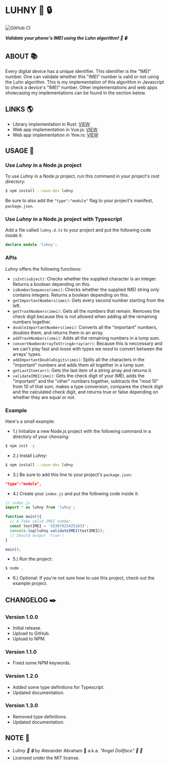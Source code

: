 # LUHNY :iphone: :lock:

![GitHub CI](https://github.com/angeldollface/luhny/actions/workflows/node.yml/badge.svg)

***Validate your phone's IMEI using the Luhn algorithm! :iphone: :lock:***

## ABOUT :books:

Every digital device has a unique identifier. This identifier is the "IMEI" number. One can validate whether this "IMEI" number is valid or not using the Luhn algorithm. This is my implementation of this algorithm in Javascript to check a device's "IMEI" number. Other implementations and web apps showcasing my implementations can be found in the section below.

## LINKS :earth_americas:

- Library implementation in Rust: [VIEW](https://github.com/angeldollface/luhny.rs)
- Web app implementation in Vue.js: [VIEW](https://github.com/angeldollface/ceramic)
- Web app implementation in Yew.rs: [VIEW](https://github.com/angeldollface/ceramic.rs)

## USAGE :hammer:

### Use *Luhny* in a Node.js project

To use *Luhny* in a Node.js project, run this command in your project's root directory:

```bash
$ npm install --save-dev luhny
```

Be sure to also add the `"type":"module"` flag to your project's manifest, `package.json`.

### Use *Luhny* in a Node.js project with Typescript

Add a file called `luhny.d.ts` to your project and put the following code inside it:

```Typescript
declare module 'luhny';
```

### APIs

*Luhny* offers the following functions:

- `isInt(subject)`: Checks whether the supplied character is an integer. Returns a boolean depending on this. 
- `isNumberSequence(imei)`: Checks whether the supplied IMEI string only contains integers. Returns a boolean depending on this. 
- `getImportantNumbers(imei)`: Gets every second number starting from the left.
- `getTrashNumbers(imei)`: Gets all the numbers that remain. Removes the check digit because this is not allowed when adding all the remaining numbers together.
- `doubleImportantNumbers(imei)`: Converts all the "important" numbers, doubles them, and returns them in an array.
- `addTrashNumbers(imei)`: Adds all the remaining numbers in a lump sum.
- `convertNumberArrayToStringArray(arr)`: Because this is neccessary and we can't play fast and loose with types we *need* to convert between the arrays' types. 
- `addImportantDoubleDigits(imei)`: Splits all the characters in the "important" numbers and adds them all together in a lump sum.
- `getLastItem(arr)`: Gets the last item of a string array and returns it.
- `validateIMEI(imei)`: Gets the check digit of your IMEI, adds the "important" and the "other" numbers together, subtracts the "mod 10" from 10 of that sum, makes a type conversion, compares the check digit and the calculated check digit, and returns true or false depending on whether they are equal or not.


### Example

Here's a small example:

- 1.) Initialize a new Node.js project with the following command in a directory of your choosing:

```bash
$ npm init -y 
```

- 2.) Install *Luhny*:

```bash
$ npm install --save-dev luhny
```

- 3.) Be sure to add this line to your project's `package.json`:

```JSON
"type":"module",
```

- 4.) Create your `index.js` and put the following code inside it:

```js
// index.js
import * as luhny from 'luhny';

function main(){
  // A fake valid IMEI number.
  const testIMEI = '353879234252633';
  console.log(luhny.validateIMEI(testIMEI));
  // Should output 'true'!
}

main();
```

- 5.) Run the project:

```bash
$ node .
```

- 6.) Optional: If you're not sure how to use this project, check out the example project.

## CHANGELOG :black_nib:

### Version 1.0.0

- Initial release.
- Upload to GitHub.
- Upload to NPM.

### Version 1.1.0

- Fixed some NPM keywords.

### Version 1.2.0

- Added some type definitions for Typescript.
- Updated documentation.

### Version 1.3.0

- Removed type definitions.
- Updated documentation.

## NOTE :scroll:

- *Luhny :iphone: :lock:* by Alexander Abraham :black_heart: a.k.a. *"Angel Dollface" :dolls: :ribbon:*
- Licensed under the MIT license.
